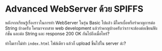 # Advanced WebServer ด้วย SPIFFS

หลังจากเรียนรู้เรื่องราวในการทำ WebServer ในรุ่น Basic ไปแล้ว มีใครเบื่อหรือรำคาญการต่อ String บ้างครับ ใครมาจากสาย web development แล้วรำคาญบ้างครับว่าเราจะต้องต่อเขียนฟังก์ชั่น และต่อ String และ response 200 OK กันไปถึงเมื่อไหร่?

ทำไมเราไม่ทำ `index.html` ไฟล์เดียว แล้วก็ upload ขึ้นไปใน server ล่ะ?